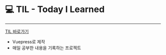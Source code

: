 # 💻 TIL - Today I Learned
---  
[TIL 바로가기](https://kim-jin-seop.github.io/TIL/)
- Vuepress로 제작
- 매일 공부한 내용을 기록하는 프로젝트
